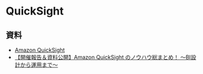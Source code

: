 # QuickSight
## 資料
- [Amazon QuickSight](https://aws.amazon.com/jp/quicksight/resources/?nc=sn&loc=6&dn=1)
- [【開催報告＆資料公開】Amazon QuickSight のノウハウ総まとめ！ 〜BI設計から運用まで〜](https://aws.amazon.com/jp/blogs/news/quicksight-matome-20201014/)
